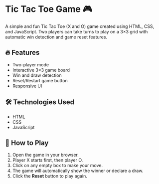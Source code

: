 # Tic Tac Toe Game 🎮

A simple and fun Tic Tac Toe (X and O) game created using HTML, CSS, and JavaScript. Two players can take turns to play on a 3×3 grid with automatic win detection and game reset features.

## 🔥 Features
- Two-player mode
- Interactive 3×3 game board
- Win and draw detection
- Reset/Restart game button
- Responsive UI

## 🛠️ Technologies Used
- HTML
- CSS
- JavaScript

## 🚀 How to Play
1. Open the game in your browser.
2. Player X starts first, then player O.
3. Click on any empty box to make your move.
4. The game will automatically show the winner or declare a draw.
5. Click the **Reset** button to play again.
